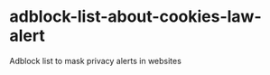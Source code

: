 adblock-list-about-cookies-law-alert
====================================

Adblock list to mask privacy alerts in websites
